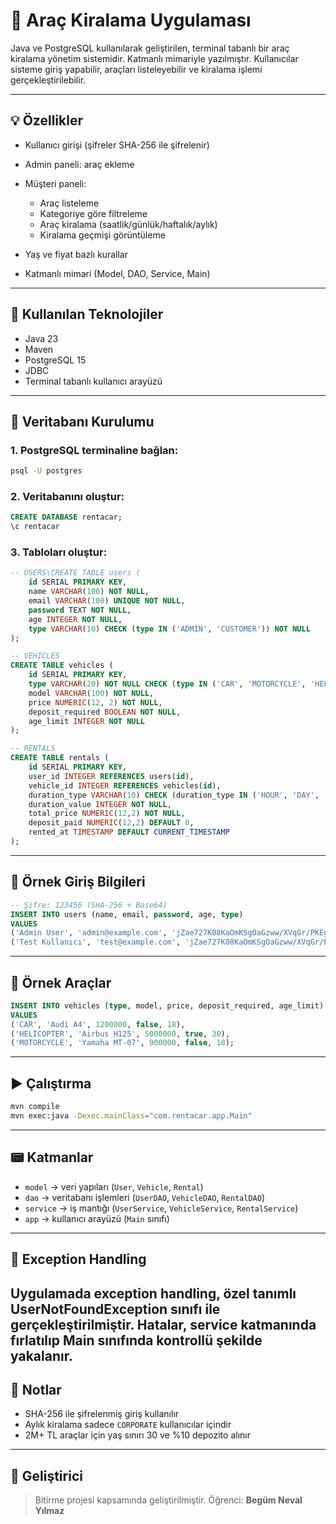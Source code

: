 # 🚗 Araç Kiralama Uygulaması

Java ve PostgreSQL kullanılarak geliştirilen, terminal tabanlı bir araç kiralama yönetim sistemidir. Katmanlı mimariyle yazılmıştır. Kullanıcılar sisteme giriş yapabilir, araçları listeleyebilir ve kiralama işlemi gerçekleştirilebilir.

---

## 💡 Özellikler

* Kullanıcı girişi (şifreler SHA-256 ile şifrelenir)
* Admin paneli: araç ekleme
* Müşteri paneli:

    * Araç listeleme
    * Kategoriye göre filtreleme
    * Araç kiralama (saatlik/günlük/haftalık/aylık)
    * Kiralama geçmişi görüntüleme
* Yaş ve fiyat bazlı kurallar
* Katmanlı mimari (Model, DAO, Service, Main)

---

## 💠 Kullanılan Teknolojiler

* Java 23
* Maven
* PostgreSQL 15
* JDBC
* Terminal tabanlı kullanıcı arayüzü

---

## 🧱 Veritabanı Kurulumu

### 1. PostgreSQL terminaline bağlan:

```bash
psql -U postgres
```

### 2. Veritabanını oluştur:

```sql
CREATE DATABASE rentacar;
\c rentacar
```

### 3. Tabloları oluştur:

```sql
-- USERS\CREATE TABLE users (
    id SERIAL PRIMARY KEY,
    name VARCHAR(100) NOT NULL,
    email VARCHAR(100) UNIQUE NOT NULL,
    password TEXT NOT NULL,
    age INTEGER NOT NULL,
    type VARCHAR(10) CHECK (type IN ('ADMIN', 'CUSTOMER')) NOT NULL
);

-- VEHICLES
CREATE TABLE vehicles (
    id SERIAL PRIMARY KEY,
    type VARCHAR(20) NOT NULL CHECK (type IN ('CAR', 'MOTORCYCLE', 'HELICOPTER')),
    model VARCHAR(100) NOT NULL,
    price NUMERIC(12, 2) NOT NULL,
    deposit_required BOOLEAN NOT NULL,
    age_limit INTEGER NOT NULL
);

-- RENTALS
CREATE TABLE rentals (
    id SERIAL PRIMARY KEY,
    user_id INTEGER REFERENCES users(id),
    vehicle_id INTEGER REFERENCES vehicles(id),
    duration_type VARCHAR(10) CHECK (duration_type IN ('HOUR', 'DAY', 'WEEK', 'MONTH')),
    duration_value INTEGER NOT NULL,
    total_price NUMERIC(12,2) NOT NULL,
    deposit_paid NUMERIC(12,2) DEFAULT 0,
    rented_at TIMESTAMP DEFAULT CURRENT_TIMESTAMP
);
```

---

## 👤 Örnek Giriş Bilgileri

```sql
-- Şifre: 123456 (SHA-256 + Base64)
INSERT INTO users (name, email, password, age, type)
VALUES
('Admin User', 'admin@example.com', 'jZae727K08KaOmKSgOaGzww/XVqGr/PKEgIMkjrcbJI=', 35, 'ADMIN'),
('Test Kullanıcı', 'test@example.com', 'jZae727K08KaOmKSgOaGzww/XVqGr/PKEgIMkjrcbJI=', 25, 'CUSTOMER');
```

---

## 🚙 Örnek Araçlar

```sql
INSERT INTO vehicles (type, model, price, deposit_required, age_limit)
VALUES
('CAR', 'Audi A4', 1200000, false, 18),
('HELICOPTER', 'Airbus H125', 5000000, true, 30),
('MOTORCYCLE', 'Yamaha MT-07', 900000, false, 18);
```

---

## ▶️ Çalıştırma

```bash
mvn compile
mvn exec:java -Dexec.mainClass="com.rentacar.app.Main"
```

---

## 📟 Katmanlar

* `model` → veri yapıları (`User`, `Vehicle`, `Rental`)
* `dao` → veritabanı işlemleri (`UserDAO`, `VehicleDAO`, `RentalDAO`)
* `service` → iş mantığı (`UserService`, `VehicleService`, `RentalService`)
* `app` → kullanıcı arayüzü (`Main` sınıfı)

---
## 🔧 Exception Handling

Uygulamada exception handling, özel tanımlı UserNotFoundException sınıfı ile gerçekleştirilmiştir.
Hatalar, service katmanında fırlatılıp Main sınıfında kontrollü şekilde yakalanır.
---
## 📌 Notlar

* SHA-256 ile şifrelenmiş giriş kullanılır
* Aylık kiralama sadece `CORPORATE` kullanıcılar içindir
* 2M+ TL araçlar için yaş sınırı 30 ve %10 depozito alınır

---

## 📄 Geliştirici

> Bitirme projesi kapsamında geliştirilmiştir.
> Öğrenci: **Begüm Neval Yılmaz**
